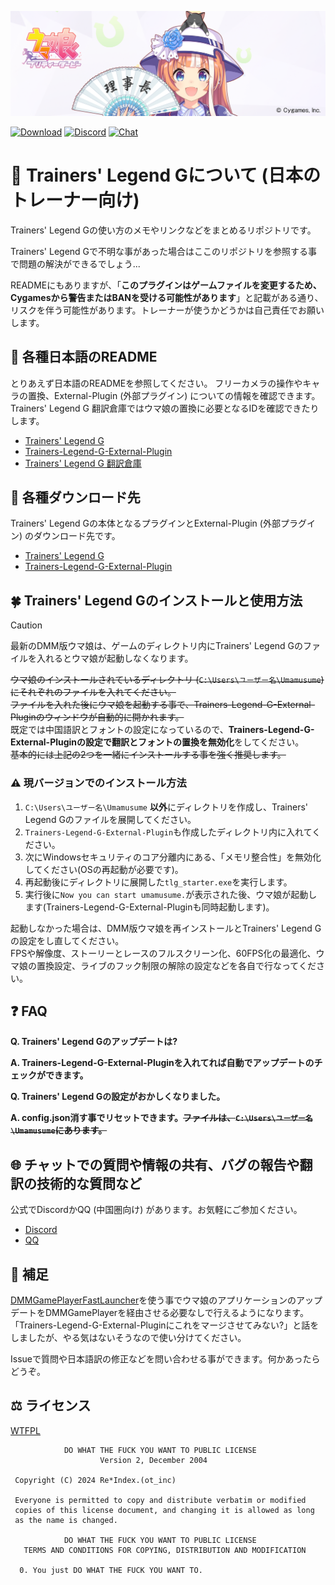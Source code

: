 ![適切!良い判断だな!](/img/akikawayayoi.png)


[![Download](https://img.shields.io/github/v/release/MinamiChiwa/umamusume-localify-zh-CN?color=blue&logoColor=white&label=Download&logo=DocuSign)](https://github.com/MinamiChiwa/Trainers-Legend-G/releases/latest)
[![Discord](https://img.shields.io/discord/973208860217200653?color=blue&label=Discord&logo=Discord&logoColor=white)](https://discord.com/invite/TBCSv5hU69)
[![Chat](https://img.shields.io/badge/Join-QQ%E9%A2%91%E9%81%93-blue?logo=tencent-qq&logoColor=white)](https://qun.qq.com/qqweb/qunpro/share?_wv=3&_wwv=128&inviteCode=1olqdK&from=246610&biz=ka)
# 🏇 Trainers' Legend Gについて (日本のトレーナー向け)
Trainers' Legend Gの使い方のメモやリンクなどをまとめるリポジトリです。

Trainers' Legend Gで不明な事があった場合はここのリポジトリを参照する事で問題の解決ができるでしょう...

READMEにもありますが、「**このプラグインはゲームファイルを変更するため、Cygamesから警告またはBANを受ける可能性があります**」と記載がある通り、リスクを伴う可能性があります。トレーナーが使うかどうかは自己責任でお願いします。

## 📖 各種日本語のREADME
とりあえず日本語のREADMEを参照してください。
フリーカメラの操作やキャラの置換、External-Plugin (外部プラグイン) についての情報を確認できます。Trainers' Legend G 翻訳倉庫ではウマ娘の置換に必要となるIDを確認できたりします。
- [Trainers' Legend G](https://github.com/MinamiChiwa/Trainers-Legend-G/blob/main/readme_JA.md)
- [Trainers-Legend-G-External-Plugin](https://github.com/chinosk6/Trainers-Legend-G-External-Plugin/blob/main/README_JA.md)
- [Trainers' Legend G 翻訳倉庫](https://github.com/MinamiChiwa/Trainers-Legend-G-TRANS/blob/master/readme_ja.md)

## 🥕 各種ダウンロード先
Trainers' Legend Gの本体となるプラグインとExternal-Plugin (外部プラグイン) のダウンロード先です。
- [Trainers' Legend G](https://github.com/MinamiChiwa/Trainers-Legend-G/releases/latest)
- [Trainers-Legend-G-External-Plugin](https://github.com/chinosk6/Trainers-Legend-G-External-Plugin/releases/latest)

## 🍀 Trainers' Legend Gのインストールと使用方法
> [!CAUTION]
> 最新のDMM版ウマ娘は、ゲームのディレクトリ内にTrainers' Legend Gのファイルを入れるとウマ娘が起動しなくなります。

~~ウマ娘のインストールされているディレクトリ (`C:\Users\ユーザー名\Umamusume`) にそれぞれのファイルを入れてください。~~ <br>
~~ファイルを入れた後にウマ娘を起動する事で、Trainers-Legend-G-External-Pluginのウィンドウが自動的に開かれます。~~ <br>
既定では中国語訳とフォントの設定になっているので、**Trainers-Legend-G-External-Pluginの設定で翻訳とフォントの置換を無効化**をしてください。<br>
~~基本的には上記の2つを一緒にインストールする事を強く推奨します。~~

### ⚠ 現バージョンでのインストール方法
1. `C:\Users\ユーザー名\Umamusume` **以外**にディレクトリを作成し、Trainers' Legend Gのファイルを展開してください。
2. `Trainers-Legend-G-External-Plugin`も作成したディレクトリ内に入れてください。
3. 次にWindowsセキュリティのコア分離内にある、「メモリ整合性」を無効化してください(OSの再起動が必要です)。
4. 再起動後にディレクトリに展開した`tlg_starter.exe`を実行します。
5. 実行後に`Now you can start umamusume.`が表示された後、ウマ娘が起動します(Trainers-Legend-G-External-Pluginも同時起動します)。

起動しなかった場合は、DMM版ウマ娘を再インストールとTrainers' Legend Gの設定をし直してください。<br>
FPSや解像度、ストーリーとレースのフルスクリーン化、60FPS化の最適化、ウマ娘の置換設定、ライブのフック制限の解除の設定などを各自で行なってください。

## ❓ FAQ
**Q. Trainers' Legend Gのアップデートは?**

**A. Trainers-Legend-G-External-Pluginを入れてれば自動でアップデートのチェックができます。**

**Q. Trainers' Legend Gの設定がおかしくなりました。**

**A. config.json消す事でリセットできます。~~ファイルは、`C:\Users\ユーザー名\Umamusume`にあります。~~**

## 🌐 チャットでの質問や情報の共有、バグの報告や翻訳の技術的な質問など
公式でDiscordかQQ (中国圏向け) があります。お気軽にご参加ください。
- [Discord](https://discord.com/invite/TBCSv5hU69)
- [QQ](https://qun.qq.com/qqweb/qunpro/share?_wv=3&_wwv=128&inviteCode=1olqdK&from=246610&biz=ka)

## 🔗 補足
[DMMGamePlayerFastLauncher](https://github.com/fa0311/DMMGamePlayerFastLauncher)を使う事でウマ娘のアプリケーションのアップデートをDMMGamePlayerを経由させる必要なしで行えるようになります。
「Trainers-Legend-G-External-Pluginにこれをマージさせてみない?」と話をしましたが、やる気はないそうなので使い分けてください。

Issueで質問や日本語訳の修正などを問い合わせる事ができます。何かあったらどうぞ。

## ⚖ ライセンス
[WTFPL](http://www.wtfpl.net/)

```
            DO WHAT THE FUCK YOU WANT TO PUBLIC LICENSE
                    Version 2, December 2004

 Copyright (C) 2024 Re*Index.(ot_inc)

 Everyone is permitted to copy and distribute verbatim or modified
 copies of this license document, and changing it is allowed as long
 as the name is changed.

            DO WHAT THE FUCK YOU WANT TO PUBLIC LICENSE
   TERMS AND CONDITIONS FOR COPYING, DISTRIBUTION AND MODIFICATION

  0. You just DO WHAT THE FUCK YOU WANT TO.
```

